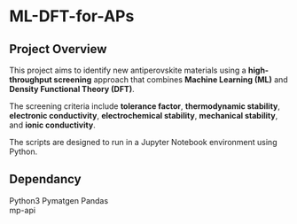 # ML-DFT-for-APs
## Project Overview
This project aims to identify new antiperovskite materials using a **high-throughput screening** approach that combines **Machine Learning (ML)** and **Density Functional Theory (DFT)**.  
  
The screening criteria include **tolerance factor**, **thermodynamic stability**, **electronic conductivity**, **electrochemical stability**, **mechanical stability**, and **ionic conductivity**.  
  
The scripts are designed to run in a Jupyter Notebook environment using Python.

## Dependancy
Python3
Pymatgen
Pandas  
mp-api
